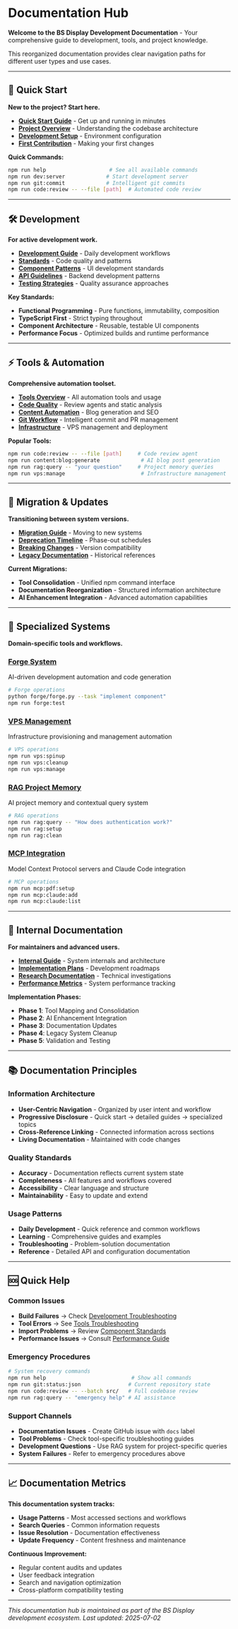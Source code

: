 # Documentation Hub

**Welcome to the BS Display Development Documentation** - Your comprehensive guide to development, tools, and project knowledge.

This reorganized documentation provides clear navigation paths for different user types and use cases.

---

## 🚀 Quick Start

**New to the project? Start here.**

- **[Quick Start Guide](./quick-start/README.md)** - Get up and running in minutes
- **[Project Overview](./quick-start/project-overview.md)** - Understanding the codebase architecture
- **[Development Setup](./quick-start/development-setup.md)** - Environment configuration
- **[First Contribution](./quick-start/first-contribution.md)** - Making your first changes

**Quick Commands:**
```bash
npm run help                    # See all available commands
npm run dev:server             # Start development server
npm run git:commit             # Intelligent git commits
npm run code:review -- --file [path]  # Automated code review
```

---

## 🛠️ Development

**For active development work.**

- **[Development Guide](./development/README.md)** - Daily development workflows
- **[Standards](./development/standards/README.md)** - Code quality and patterns
- **[Component Patterns](./development/component-patterns.md)** - UI development standards
- **[API Guidelines](./development/api-guidelines.md)** - Backend development patterns
- **[Testing Strategies](./development/testing.md)** - Quality assurance approaches

**Key Standards:**
- **Functional Programming** - Pure functions, immutability, composition
- **TypeScript First** - Strict typing throughout
- **Component Architecture** - Reusable, testable UI components
- **Performance Focus** - Optimized builds and runtime performance

---

## ⚡ Tools & Automation

**Comprehensive automation toolset.**

- **[Tools Overview](./tools/README.md)** - All automation tools and usage
- **[Code Quality](./tools/code-quality.md)** - Review agents and static analysis
- **[Content Automation](./tools/content-automation.md)** - Blog generation and SEO
- **[Git Workflow](./tools/git-workflow.md)** - Intelligent commit and PR management
- **[Infrastructure](./tools/infrastructure.md)** - VPS management and deployment

**Popular Tools:**
```bash
npm run code:review -- --file [path]     # Code review agent
npm run content:blog:generate             # AI blog post generation
npm run rag:query -- "your question"     # Project memory queries
npm run vps:manage                        # Infrastructure management
```

---

## 🔄 Migration & Updates

**Transitioning between system versions.**

- **[Migration Guide](./migration/README.md)** - Moving to new systems
- **[Deprecation Timeline](./migration/deprecation-timeline.md)** - Phase-out schedules
- **[Breaking Changes](./migration/breaking-changes.md)** - Version compatibility
- **[Legacy Documentation](./migration/archive/README.md)** - Historical references

**Current Migrations:**
- **Tool Consolidation** - Unified npm command interface
- **Documentation Reorganization** - Structured information architecture
- **AI Enhancement Integration** - Advanced automation capabilities

---

## 🎯 Specialized Systems

**Domain-specific tools and workflows.**

### **[Forge System](./specialized/forge/README.md)**
AI-driven development automation and code generation
```bash
# Forge operations
python forge/forge.py --task "implement component"
npm run forge:test
```

### **[VPS Management](./specialized/vps/README.md)**
Infrastructure provisioning and management automation
```bash
# VPS operations
npm run vps:spinup
npm run vps:cleanup
npm run vps:manage
```

### **[RAG Project Memory](./specialized/rag/README.md)**
AI project memory and contextual query system
```bash
# RAG operations
npm run rag:query -- "How does authentication work?"
npm run rag:setup
npm run rag:clean
```

### **[MCP Integration](./specialized/mcp/README.md)**
Model Context Protocol servers and Claude Code integration
```bash
# MCP operations
npm run mcp:pdf:setup
npm run mcp:claude:add
npm run mcp:claude:list
```

---

## 🔐 Internal Documentation

**For maintainers and advanced users.**

- **[Internal Guide](./internal/README.md)** - System internals and architecture
- **[Implementation Plans](./internal/implementation-plans/README.md)** - Development roadmaps
- **[Research Documentation](./internal/research/README.md)** - Technical investigations
- **[Performance Metrics](./internal/performance-metrics.md)** - System performance tracking

**Implementation Phases:**
- **Phase 1**: Tool Mapping and Consolidation
- **Phase 2**: AI Enhancement Integration
- **Phase 3**: Documentation Updates
- **Phase 4**: Legacy System Cleanup
- **Phase 5**: Validation and Testing

---

## 📚 Documentation Principles

### **Information Architecture**
- **User-Centric Navigation** - Organized by user intent and workflow
- **Progressive Disclosure** - Quick start → detailed guides → specialized topics
- **Cross-Reference Linking** - Connected information across sections
- **Living Documentation** - Maintained with code changes

### **Quality Standards**
- **Accuracy** - Documentation reflects current system state
- **Completeness** - All features and workflows covered
- **Accessibility** - Clear language and structure
- **Maintainability** - Easy to update and extend

### **Usage Patterns**
- **Daily Development** - Quick reference and common workflows
- **Learning** - Comprehensive guides and examples
- **Troubleshooting** - Problem-solution documentation
- **Reference** - Detailed API and configuration documentation

---

## 🆘 Quick Help

### **Common Issues**
- **Build Failures** → Check [Development Troubleshooting](./development/troubleshooting.md)
- **Tool Errors** → See [Tools Troubleshooting](./tools/troubleshooting.md)
- **Import Problems** → Review [Component Standards](./development/standards/component-standards.md)
- **Performance Issues** → Consult [Performance Guide](./development/performance.md)

### **Emergency Procedures**
```bash
# System recovery commands
npm run help                           # Show all commands
npm run git:status:json               # Current repository state
npm run code:review -- --batch src/   # Full codebase review
npm run rag:query -- "emergency help" # AI assistance
```

### **Support Channels**
- **Documentation Issues** - Create GitHub issue with `docs` label
- **Tool Problems** - Check tool-specific troubleshooting guides
- **Development Questions** - Use RAG system for project-specific queries
- **System Failures** - Refer to emergency procedures above

---

## 📈 Documentation Metrics

**This documentation system tracks:**
- **Usage Patterns** - Most accessed sections and workflows
- **Search Queries** - Common information requests
- **Issue Resolution** - Documentation effectiveness
- **Update Frequency** - Content freshness and maintenance

**Continuous Improvement:**
- Regular content audits and updates
- User feedback integration
- Search and navigation optimization
- Cross-platform compatibility testing

---

*This documentation hub is maintained as part of the BS Display development ecosystem. Last updated: 2025-07-02*